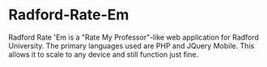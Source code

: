 Radford-Rate-Em
===============

Radford Rate 'Em is a "Rate My Professor"-like web application for Radford University.
The primary languages used are PHP and JQuery Mobile. This allows it to scale to any device and still function just fine.
